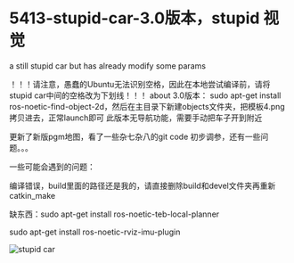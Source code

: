 # 5413-stupid-car-3.0版本，stupid 视觉
a still stupid car but has already modify some params

！！！请注意，愚蠢的Ubuntu无法识别空格，因此在本地尝试编译前，请将stupid car中间的空格改为下划线！！！
about 3.0版本：
sudo apt-get install ros-noetic-find-object-2d，然后在主目录下新建objects文件夹，把模板4.png拷贝进去，正常launch即可
此版本无导航功能，需要手动把车子开到附近

 更新了新版pgm地图，看了一些杂七杂八的git code 初步调参，还有一些问题。。。
 
 一些可能会遇到的问题：
 
 编译错误，build里面的路径还是我的，请直接删除build和devel文件夹再重新catkin_make
 
 缺东西：sudo apt-get install ros-noetic-teb-local-planner
 
 sudo apt-get install ros-noetic-rviz-imu-plugin

![stupid car](https://github.com/TheBestGroup11/5413-stupid-car/assets/147392750/9c5f721d-8c2a-4c97-a20f-8a8fc7602786)
